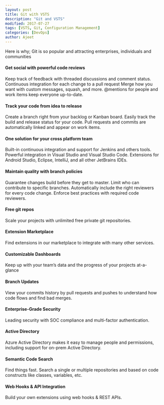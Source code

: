 ```yaml
---
layout: post
title: Git with VSTS
description: "Git and VSTS"
modified: 2017-07-27
tags: [VSTS, Git, Configuration Management]
categories: [DevOps]
author: Ajeet
---
```

Here is why; Git is so popular and attracting enterprises, individuals and communities

#### Get social with powerful code reviews
Keep track of feedback with threaded discussions and comment status. Continuous integration for each change to a pull request
Merge how you want with custom messages, squash, and more. @mentions for people and work items keep everyone up-to-date.

#### Track your code from idea to release
Create a branch right from your backlog or Kanban board. Easily track the build and release status for your code. Pull requests and commits are automatically linked and appear on work items.

#### One solution for your cross platform team
Built-in continuous integration and support for Jenkins and others tools. Powerful integration in Visual Studio and Visual Studio Code. Extensions for Android Studio, Eclipse, IntelliJ, and all other JetBrains IDEs.

#### Maintain quality with branch policies
Guarantee changes build before they get to master. Limit who can contribute to specific branches. Automatically include the right reviewers for every code change. Enforce best practices with required code reviewers.

#### Free git repos
Scale your projects with unlimited free private git repositories.

#### Extension Marketplace
Find extensions in our marketplace to integrate with many other services.

#### Customizable Dashboards
Keep up with your team’s data and the progress of your projects at-a-glance

#### Branch Updates
View your commits history by pull requests and pushes to understand how code flows and find bad merges.

#### Enterprise-Grade Security
Leading security with SOC compliance and multi-factor authentication.

#### Active Directory
Azure Active Directory makes it easy to manage people and permissions, including support for on-prem Active Directory.

#### Semantic Code Search
Find things fast. Search a single or multiple repositories and based on code constructs like classes, variables, etc.

#### Web Hooks & API Integration
Build your own extensions using web hooks & REST APIs.